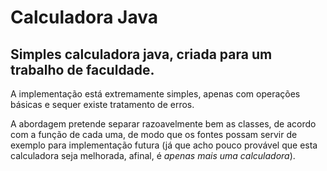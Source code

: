# Calculadora Java

## Simples calculadora java, criada para um trabalho de faculdade.

A implementação está extremamente simples, apenas com operações básicas e sequer existe tratamento de erros.

A abordagem pretende separar razoavelmente bem as classes, de acordo com a função de cada uma, de modo que 
os fontes possam servir de exemplo para implementação futura (já que acho pouco provável que esta calculadora
seja melhorada, afinal, é _apenas mais uma calculadora_).
